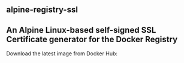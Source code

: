 ## alpine-registry-ssl
An Alpine Linux-based self-signed SSL Certificate generator for the Docker Registry
---
Download the latest image from Docker Hub:
    
